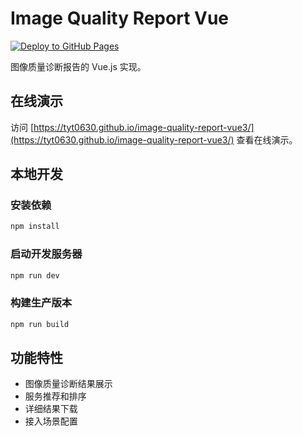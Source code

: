 # Image Quality Report Vue

[![Deploy to GitHub Pages](https://github.com/tyt0630/image-quality-report-vue3/actions/workflows/deploy.yml/badge.svg)](https://github.com/tyt0630/image-quality-report-vue3/actions/workflows/deploy.yml)

图像质量诊断报告的 Vue.js 实现。

## 在线演示

访问 [https://tyt0630.github.io/image-quality-report-vue3/](https://tyt0630.github.io/image-quality-report-vue3/) 查看在线演示。

## 本地开发

### 安装依赖
```bash
npm install
```

### 启动开发服务器
```bash
npm run dev
```

### 构建生产版本
```bash
npm run build
```

## 功能特性

- 图像质量诊断结果展示
- 服务推荐和排序
- 详细结果下载
- 接入场景配置
